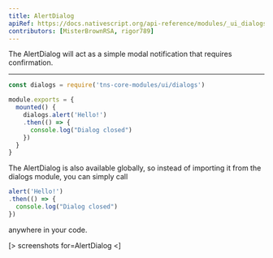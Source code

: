 ```yaml
---
title: AlertDialog
apiRef: https://docs.nativescript.org/api-reference/modules/_ui_dialogs_#alert
contributors: [MisterBrownRSA, rigor789]
---
```


The AlertDialog will act as a simple modal notification that requires confirmation.

---

```javascript
const dialogs = require('tns-core-modules/ui/dialogs')

module.exports = {
  mounted() {
    dialogs.alert('Hello!')
    .then(() => {
      console.log("Dialog closed")
    })
  }
}
```

The AlertDialog is also available globally, so instead of importing it from the dialogs module, you can simply call

```javascript
alert('Hello!')
.then(() => {
  console.log("Dialog closed")
})
```

anywhere in your code.


[> screenshots for=AlertDialog <]